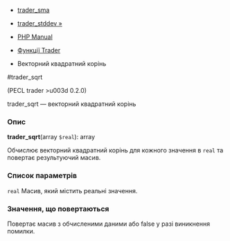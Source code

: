 - [ trader_sma](function.trader-sma.md)
- [trader_stddev »](function.trader-stddev.md)

- [PHP Manual](index.md)
- [Функції Trader](ref.trader.md)
- Векторний квадратний корінь

#trader_sqrt

(PECL trader \>u003d 0.2.0)

trader_sqrt — векторний квадратний корінь

### Опис

**trader_sqrt**(array `$real`): array

Обчислює векторний квадратний корінь для кожного значення в `real` та
повертає результуючий масив.

### Список параметрів

`real`
Масив, який містить реальні значення.

### Значення, що повертаються

Повертає масив з обчисленими даними або false у разі
виникнення помилки.
